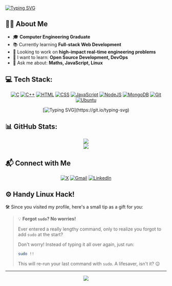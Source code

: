 [![Typing SVG](https://readme-typing-svg.demolab.com?font=Fira+Code&pause=1000&multiline=true&width=500&height=80&lines=%24whoami;Vishal+Kapgate)](https://git.io/typing-svg)

## 🧑‍💻 About Me
- 🎓 **Computer Engineering Graduate**  
- 📚 Currently learning **Full-stack Web Development**  
- 🚀 Looking to work on **high-impact real-time engineering problems**  
- 🎯 I want to learn: **Open Source Development, DevOps**  
- 🤝 Ask me about: **Maths, JavaScript, Linux**

## 💻 Tech Stack:
<div align="center">
  
[![C](https://img.shields.io/badge/C-00599C?logo=c&logoColor=white)](#)
[![C++](https://img.shields.io/badge/C++-%2300599C.svg?logo=c%2B%2B&logoColor=white)](#)
[![HTML](https://img.shields.io/badge/HTML-%23E34F26.svg?logo=html5&logoColor=white)](#)
[![CSS](https://img.shields.io/badge/CSS-1572B6?logo=css3&logoColor=fff)](#)
[![JavaScript](https://img.shields.io/badge/JavaScript-F7DF1E?logo=javascript&logoColor=000)](#)
[![NodeJS](https://img.shields.io/badge/Node.js-6DA55F?logo=node.js&logoColor=white)](#)
[![MongoDB](https://img.shields.io/badge/MongoDB-%234ea94b.svg?logo=mongodb&logoColor=white)](#)
[![Git](https://img.shields.io/badge/Git-F05032?logo=git&logoColor=fff)](#)
[![Ubuntu](https://img.shields.io/badge/Ubuntu-E95420?logo=ubuntu&logoColor=white)](#)

</div>

<div align="center">
  
[![Typing SVG](https://readme-typing-svg.demolab.com?font=Fira+Code&pause=1000&multiline=true&width=500&height=80&lines=More+technologies+and+products+loading...;Work+in+progress...+Stay+tuned...)](https://git.io/typing-svg) 

</div>

## 📊 GitHub Stats:

<div align="center">
  
  ![](https://github-readme-streak-stats.herokuapp.com/?user=vsh26&theme=dark&hide_border=false)<br/>
  ![](https://github-readme-stats.vercel.app/api/top-langs/?username=vsh26&theme=dark&hide_border=false&include_all_commits=false&count_private=false&layout=compact)

</div>

## 📬 Connect with Me  
  
<div align="center">

[![X](https://img.shields.io/badge/X-%23000000.svg?logo=X&logoColor=white)](https://twitter.com/VishalKapgate)
[![Gmail](https://img.shields.io/badge/Gmail-D14836?logo=gmail&logoColor=white)](mailto:vishaldk26@gmail.com)
[![LinkedIn](https://custom-icon-badges.demolab.com/badge/LinkedIn-0A66C2?logo=linkedin-white&logoColor=fff)](https://linkedin.com/in/vishalkapgate)

</div>

## ⚙️  Handy Linux Hack!

🛠️ Since you visited my profile, here's a small tip as a gift for you:

> 💡 **Forgot `sudo`? No worries!**  
>   
>  Ever entered a really lengthy command, only to realize you forgot to add `sudo` at the start?  
>    
>  Don't worry! Instead of typing it all over again, just run:  
>  
>  ```sh
>  sudo !!
>  ```
>  
>  This will re-run your last command with `sudo`.
>  A lifesaver, isn't it? 😉

---
<p align="center">
    <img src="https://komarev.com/ghpvc/?username=vsh26&label=Profile+Views&color=blue"/>
</p>
